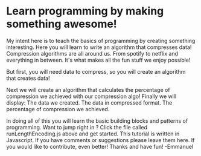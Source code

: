 # Learn programming by making something awesome!

My intent here is to teach the basics of programming by creating something interesting.
Here you will learn to write an algorithm that compresses data!
Compression algorithms are all around us.
From spotify to netflix and everything in between.
It's what makes all the fun stuff we enjoy possible!

But first, you will need data to compress, so you will create an algorithm that creates data!

Next we will create an algorithm that calculates the percentage of compression we achieved with our compression algo!
Finally we will display:
The data we created.
The data in compressed format.
The percentage of compression we achieved.

In doing all of this you will learn the basic building blocks and patterns of programming.
Want to jump right in ? Click the file called runLengthEncoding.js above and get started.
This tutorial is written in Javascript.
If you have comments or suggestions please leave them here. If you would like to contribute, even better!
Thanks and have fun!
-Emmanuel